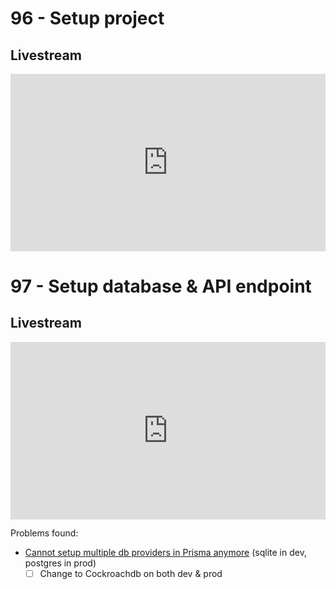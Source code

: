 # 96 - Setup project
## Livestream

<iframe width="100%" style="aspect-ratio: 16 / 9;" src="https://www.youtube.com/embed/9Sup8rirE2c" title="YouTube video player" frameborder="0" allow="accelerometer; autoplay; clipboard-write; encrypted-media; gyroscope; picture-in-picture; web-share" allowfullscreen></iframe>

# 97 - Setup database & API endpoint

## Livestream

<iframe width="100%" style="aspect-ratio: 16 / 9;" src="https://www.youtube.com/embed/9c3YHEV6w9k" title="YouTube video player" frameborder="0" allow="accelerometer; autoplay; clipboard-write; encrypted-media; gyroscope; picture-in-picture; web-share" allowfullscreen></iframe>

Problems found:
- [Cannot setup multiple db providers in Prisma anymore](https://github.com/prisma/prisma/issues/3834) (sqlite in dev, postgres in prod)
    - [ ] Change to Cockroachdb on both dev & prod